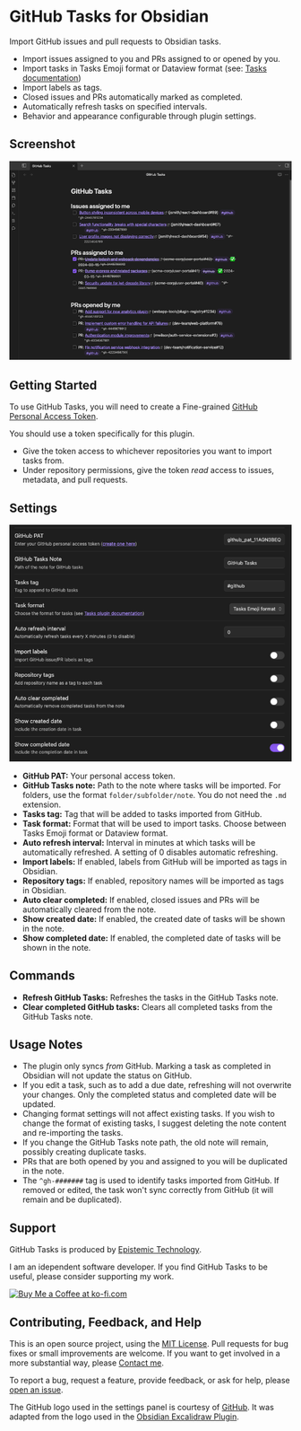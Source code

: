 # GitHub Tasks for Obsidian

Import GitHub issues and pull requests to Obsidian tasks.

- Import issues assigned to you and PRs assigned to or opened by you.
- Import tasks in Tasks Emoji format or Dataview format (see: [Tasks documentation](https://publish.obsidian.md/tasks/Reference/Task+Formats/About+Task+Formats))
- Import labels as tags.
- Closed issues and PRs automatically marked as completed.
- Automatically refresh tasks on specified intervals.
- Behavior and appearance configurable through plugin settings.

## Screenshot

![GitHub Tasks Screenshot](https://raw.githubusercontent.com/Epistemic-Technology/obsidian-github-tasks/refs/heads/main/docs/assets/github-tasks-screenshot.png)

## Getting Started

To use GitHub Tasks, you will need to create a Fine-grained [GitHub Personal Access Token](https://github.com/settings/personal-access-tokens).

You should use a token specifically for this plugin.

- Give the token access to whichever repositories you want to import tasks from.
- Under repository permissions, give the token *read* access to issues, metadata, and pull requests.

## Settings

![Settings](https://raw.githubusercontent.com/Epistemic-Technology/obsidian-github-tasks/refs/heads/main/docs/assets/github-tasks-settings.png)

- **GitHub PAT:** Your personal access token.
- **GitHub Tasks note:** Path to the note where tasks will be imported. For folders, use the format `folder/subfolder/note`. You do not need the `.md` extension.
- **Tasks tag:** Tag that will be added to tasks imported from GitHub.
- **Task format:** Format that will be used to import tasks. Choose between Tasks Emoji format or Dataview format.
- **Auto refresh interval:** Interval in minutes at which tasks will be automatically refreshed. A setting of 0 disables automatic refreshing.
- **Import labels:** If enabled, labels from GitHub will be imported as tags in Obsidian.
- **Repository tags:** If enabled, repository names will be imported as tags in Obsidian.
- **Auto clear completed:** If enabled, closed issues and PRs will be automatically cleared from the note.
- **Show created date:** If enabled, the created date of tasks will be shown in the note.
- **Show completed date:** If enabled, the completed date of tasks will be shown in the note.

## Commands

- **Refresh GitHub Tasks:** Refreshes the tasks in the GitHub Tasks note.
- **Clear completed GitHub tasks:** Clears all completed tasks from the GitHub Tasks note.

## Usage Notes

- The plugin only syncs *from* GitHub. Marking a task as completed in Obsidian will not update the status on GitHub.
- If you edit a task, such as to add a due date, refreshing will not overwrite your changes. Only the completed status and completed date will be updated.
- Changing format settings will not affect existing tasks. If you wish to change the format of existing tasks, I suggest deleting the note content and re-importing the tasks.
- If you change the GitHub Tasks note path, the old note will remain, possibly creating duplicate tasks.
- PRs that are both opened by you and assigned to you will be duplicated in the note.
- The `^gh-#######` tag is used to identify tasks imported from GitHub. If removed or edited, the task won't sync correctly from GitHub (it will remain and be duplicated).

## Support

GitHub Tasks is produced by [Epistemic Technology](https://epistemic.technology/).

I am an idependent software developer. If you find GitHub Tasks to be useful, please consider supporting my work.

[<img style='border:0px;height:36px;' src='https://storage.ko-fi.com/cdn/kofi6.png?v=6' border='0' alt='Buy Me a Coffee at ko-fi.com' />](https://ko-fi.com/X8X71G7YSI)

## Contributing, Feedback, and Help

This is an open source project, using the [MIT License](LICENSE). Pull requests for bug fixes or small improvements are welcome. If you want to get involved in a more substantial way, please [Contact me](https://epistemic.technology/contact/).

To report a bug, request a feature, provide feedback, or ask for help, please [open an issue](https://github.com/Epistemic-Technology/obsidian-github-tasks/issues).

The GitHub logo used in the settings panel is courtesy of [GitHub](https://github.com/). It was adapted from the logo used in the [Obsidian Excalidraw Plugin](https://github.com/zsviczian/obsidian-excalidraw-plugin).
